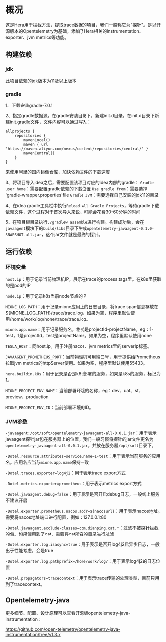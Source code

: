 # 概况
这是Hera用于拦截方法，提取trace数据的项目，我们一般称它为"探针"。是以开源版本的Opentelemetry为基础，添加了Hera相关的instrumentation、exporter、jvm metrics等功能。
## 构建依赖

### jdk
此项目依赖的jdk版本为11及以上版本

### gradle
1、下载安装gradle-7.0.1

2、指定gradle数据源。在gradle安装目录下，新建init.d目录，在init.d目录下新建init.gradle文件，文件内容可以通过写入：

    allprojects {
        repositories {
            mavenLocal()
            maven { url 'https://maven.aliyun.com/nexus/content/repositories/central/' }
            mavenCentral()
        }
    }

来使用阿里的国内镜像仓库，加快依赖文件的下载速度

3、将项目导入idea之后，需要配置该项目对应的idea内部的gradle：
`Gradle user home`：需要配置gradle依赖的下载位置
`Use gradle from`：需要选择 'gradle-wrapper.properties'file
`Gradle JVM`：需要选择自己安装的jdk11的目录

4、在idea gradle工具栏中执行`Reload All Gradle Projects`，等待gradle下载依赖文件，这个过程对于首次导入来说，可能会花费30-60分钟的时间

5、在项目根目录执行`./gradlew assemble`进行构建。构建成功后，会在`javaagent`模块下的`build/libs`目录下生成`opentelemetry-javaagent-0.1.0-SNAPSHOT-all.jar`，这个jar文件就是最终的探针。

## 运行依赖
### 环境变量
`host.ip`：用于记录当前物理机IP，展示在trace的process.tags里。在k8s里获取的是pod的IP

`node.ip`：用于记录k8s当前node节点的IP

`MIONE_LOG_PATH`：用于记录mione应用上的日志目录，将trace span信息存放在${MIONE_LOG_PATH}/trace/trace.log。如果为空，程序里默认使用/home/work/log/none/trace/trace.log。

`mione.app.name`：用于记录服务名，格式是projectId-projectName。eg：1-test，1是projectId，test是projectName。如果为空，程序里默认使用none

`TESLA_HOST`：同host.ip。用于注册nacos、jvm metrics里的serverIp标签。

`JAVAAGENT_PROMETHEUS_PORT`：当前物理机可用端口号，用于提供给Prometheus拉取jvm metrics的httpServer使用。如果为空，程序里默认使用55433。

`hera.buildin.k8s`：用于记录是否是k8s部署的服务，如果是k8s的服务，标记为1。

`MIONE_PROJECT_ENV_NAME`：当前部署环境的名称，eg：dev、uat、st、preview、production

`MIONE_PROJECT_ENV_ID`：当前部署环境的ID。

### JVM参数
`-javaagent:/opt/soft/opentelemetry-javaagent-all-0.0.1.jar`：用于表示javaagent探针jar包在服务器上的位置，我们一般习惯将探针的jar文件更名为`opentelemetry-javaagent-all-0.0.1.jar`，并放在服务器`/opt/soft`目录下。

`-Dotel.resource.attributes=service.name=1-test`：用于表示当前服务的应用名。应用名应当与`mione.app.name`保持一致

`-Dotel.traces.exporter=log4j2`：用于表示trace export方式

`-Dotel.metrics.exporter=prometheus`：用于表示metrics export方式

`-Dotel.javaagent.debug=false`：用于表示是否开启debug日志，一般线上服务不建议开启

`-Dotel.exporter.prometheus.nacos.addr=${nacosurl}`：用于表示nacos地址。需要将nacos地址端口进行配置，例如：127.0.0.1:80

`-Dotel.javaagent.exclude-classes=com.dianping.cat.*`：过滤不被探针拦截的包。如果使用到了cat，需要将cat所在的目录进行过滤

`-Dotel.exporter.log.isasync=true`：用于表示是否开log4j2启异步日志，一般出于性能考虑，会是true

`-Dotel.exporter.log.pathprefix=/home/work/log/`：用于表示log4j2的日志位置

`-Dotel.propagators=tracecontext`：用于表示trace传输的处理类型，目前只用到了tracecontext。

## Opentelemetry-java
更多细节、配置、设计原理可以查看开源版opentelemetry-java-instrumentation：

https://github.com/open-telemetry/opentelemetry-java-instrumentation/tree/v1.3.x